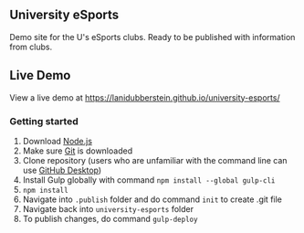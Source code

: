 ## University eSports
Demo site for the U's eSports clubs.  Ready to be published with information from clubs.

## Live Demo

View a live demo at https://lanidubberstein.github.io/university-esports/

### Getting started

1. Download [Node.js](https://nodejs.org/en/)
2. Make sure [Git](https://git-scm.com/downloads) is downloaded
3. Clone repository (users who are unfamiliar with the command line can use [GitHub Desktop](https://desktop.github.com/))
4. Install Gulp globally with command `npm install --global gulp-cli`
5. `npm install`
6. Navigate into `.publish` folder and do command `init` to create .git file
7. Navigate back into `university-esports` folder
8. To publish changes, do command `gulp-deploy`
